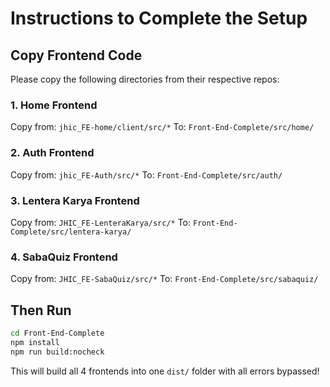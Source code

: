 # Instructions to Complete the Setup

## Copy Frontend Code

Please copy the following directories from their respective repos:

### 1. Home Frontend
Copy from: `jhic_FE-home/client/src/*`
To: `Front-End-Complete/src/home/`

### 2. Auth Frontend  
Copy from: `jhic_FE-Auth/src/*`
To: `Front-End-Complete/src/auth/`

### 3. Lentera Karya Frontend
Copy from: `JHIC_FE-LenteraKarya/src/*`
To: `Front-End-Complete/src/lentera-karya/`

### 4. SabaQuiz Frontend
Copy from: `JHIC_FE-SabaQuiz/src/*`
To: `Front-End-Complete/src/sabaquiz/`

## Then Run

```bash
cd Front-End-Complete
npm install
npm run build:nocheck
```

This will build all 4 frontends into one `dist/` folder with all errors bypassed!

